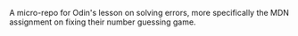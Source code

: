 A micro-repo for Odin's lesson on solving errors, more specifically the MDN assignment on fixing their number guessing game.